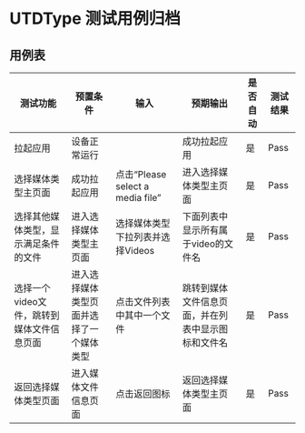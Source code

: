 # UTDType 测试用例归档

## 用例表

|测试功能|预置条件|输入|预期输出|是否自动|测试结果|
|--------------------------------|--------------------------------|--------------------------------|--------------------------------|--------------------------------|--------------------------------|
|拉起应用|	设备正常运行|		|成功拉起应用|是|Pass|
|选择媒体类型主页面|	成功拉起应用| 点击“Please select a media file” |进入选择媒体类型主页面|是|Pass|
|选择其他媒体类型，显示满足条件的文件| 进入选择媒体类型主页面 | 选择媒体类型下拉列表并选择Videos |下面列表中显示所有属于video的文件名|是|Pass|
|选择一个video文件，跳转到媒体文件信息页面| 进入选择媒体类型页面并选择了一个媒体类型 | 点击文件列表中其中一个文件 |跳转到媒体文件信息页面，并在列表中显示图标和文件名|是|Pass|
|返回选择媒体类型页面| 进入媒体文件信息页面 | 点击返回图标 |返回选择媒体类型主页面|是|Pass|

